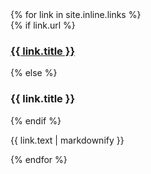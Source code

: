 <div class="flex-ribbon">
{% for link in site.inline.links %}
  <div class="narrow_thirds_tile">
    {% if link.url %}
      <h3><a href="{{ link.url }}">{{ link.title }}</a></h3>
    {% else %}
      <h3>{{ link.title }}</h3>
    {% endif %}
    <p>{{ link.text | markdownify }}</p>
  </div>
{% endfor %}
</div>

